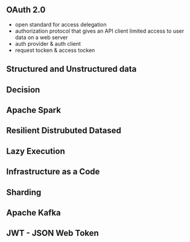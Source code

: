 ## OAuth 2.0
- open standard for access delegation
- authorization protocol that gives an API client limited access to user data on a web server
- auth provider & auth client
- request tocken & access tocken

## Structured and Unstructured data

## Decision

## Apache Spark

## Resilient Distrubuted Datased

## Lazy Execution

## Infrastructure as a Code

## Sharding

## Apache Kafka

## JWT - JSON Web Token

##

##

##

##

##